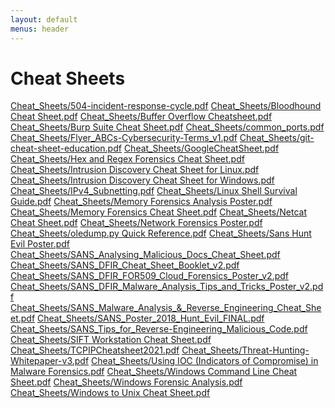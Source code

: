 ```yaml
---
layout: default
menus: header
---
```


# Cheat Sheets

<a href="Cheat_Sheets/504-incident-response-cycle.pdf" target="_blank">Cheat_Sheets/504-incident-response-cycle.pdf</a>
<a href="Cheat_Sheets/Bloodhound Cheat Sheet.pdf" target="_blank">Cheat_Sheets/Bloodhound Cheat Sheet.pdf</a>
<a href="Cheat_Sheets/Buffer Overflow Cheatsheet.pdf" target="_blank">Cheat_Sheets/Buffer Overflow Cheatsheet.pdf</a>
<a href="Cheat_Sheets/Burp Suite Cheat Sheet.pdf" target="_blank">Cheat_Sheets/Burp Suite Cheat Sheet.pdf</a>
<a href="Cheat_Sheets/common_ports.pdf" target="_blank">Cheat_Sheets/common_ports.pdf</a>
<a href="Cheat_Sheets/Flyer_ABCs-Cybersecurity-Terms_v1.pdf" target="_blank">Cheat_Sheets/Flyer_ABCs-Cybersecurity-Terms_v1.pdf</a>
<a href="Cheat_Sheets/git-cheat-sheet-education.pdf" target="_blank">Cheat_Sheets/git-cheat-sheet-education.pdf</a>
<a href="Cheat_Sheets/GoogleCheatSheet.pdf" target="_blank">Cheat_Sheets/GoogleCheatSheet.pdf</a>
<a href="Cheat_Sheets/Hex and Regex Forensics Cheat Sheet.pdf" target="_blank">Cheat_Sheets/Hex and Regex Forensics Cheat Sheet.pdf</a>
<a href="Cheat_Sheets/Intrusion Discovery Cheat Sheet for Linux.pdf" target="_blank">Cheat_Sheets/Intrusion Discovery Cheat Sheet for Linux.pdf</a>
<a href="Cheat_Sheets/Intrusion Discovery Cheat Sheet for Windows.pdf" target="_blank">Cheat_Sheets/Intrusion Discovery Cheat Sheet for Windows.pdf</a>
<a href="Cheat_Sheets/IPv4_Subnetting.pdf" target="_blank">Cheat_Sheets/IPv4_Subnetting.pdf</a>
<a href="Cheat_Sheets/Linux Shell Survival Guide.pdf" target="_blank">Cheat_Sheets/Linux Shell Survival Guide.pdf</a>
<a href="Cheat_Sheets/Memory Forensics Analysis Poster.pdf" target="_blank">Cheat_Sheets/Memory Forensics Analysis Poster.pdf</a>
<a href="Cheat_Sheets/Memory Forensics Cheat Sheet.pdf" target="_blank">Cheat_Sheets/Memory Forensics Cheat Sheet.pdf</a>
<a href="Cheat_Sheets/Netcat Cheat Sheet.pdf" target="_blank">Cheat_Sheets/Netcat Cheat Sheet.pdf</a>
<a href="Cheat_Sheets/Network Forensics Poster.pdf" target="_blank">Cheat_Sheets/Network Forensics Poster.pdf</a>
<a href="Cheat_Sheets/oledump.py Quick Reference.pdf" target="_blank">Cheat_Sheets/oledump.py Quick Reference.pdf</a>
<a href="Cheat_Sheets/Sans Hunt Evil Poster.pdf" target="_blank">Cheat_Sheets/Sans Hunt Evil Poster.pdf</a>
<a href="Cheat_Sheets/SANS_Analysing_Malicious_Docs_Cheat_Sheet.pdf" target="_blank">Cheat_Sheets/SANS_Analysing_Malicious_Docs_Cheat_Sheet.pdf</a>
<a href="Cheat_Sheets/SANS_DFIR_Cheat_Sheet_Booklet_v2.pdf" target="_blank">Cheat_Sheets/SANS_DFIR_Cheat_Sheet_Booklet_v2.pdf</a>
<a href="Cheat_Sheets/SANS_DFIR_FOR509_Cloud_Forensics_Poster_v2.pdf" target="_blank">Cheat_Sheets/SANS_DFIR_FOR509_Cloud_Forensics_Poster_v2.pdf</a>
<a href="Cheat_Sheets/SANS_DFIR_Malware_Analysis_Tips_and_Tricks_Poster_v2.pdf" target="_blank">Cheat_Sheets/SANS_DFIR_Malware_Analysis_Tips_and_Tricks_Poster_v2.pdf</a>
<a href="Cheat_Sheets/SANS_Malware_Analysis_&_Reverse_Engineering_Cheat_Sheet.pdf" target="_blank">Cheat_Sheets/SANS_Malware_Analysis_&_Reverse_Engineering_Cheat_Sheet.pdf</a>
<a href="Cheat_Sheets/SANS_Poster_2018_Hunt_Evil_FINAL.pdf" target="_blank">Cheat_Sheets/SANS_Poster_2018_Hunt_Evil_FINAL.pdf</a>
<a href="Cheat_Sheets/SANS_Tips_for_Reverse-Engineering_Malicious_Code.pdf" target="_blank">Cheat_Sheets/SANS_Tips_for_Reverse-Engineering_Malicious_Code.pdf</a>
<a href="Cheat_Sheets/SIFT Workstation Cheat Sheet.pdf" target="_blank">Cheat_Sheets/SIFT Workstation Cheat Sheet.pdf</a>
<a href="Cheat_Sheets/TCPIPCheatsheet2021.pdf" target="_blank">Cheat_Sheets/TCPIPCheatsheet2021.pdf</a>
<a href="Cheat_Sheets/Threat-Hunting-Whitepaper-v3.pdf" target="_blank">Cheat_Sheets/Threat-Hunting-Whitepaper-v3.pdf</a>
<a href="Cheat_Sheets/Using IOC (Indicators of Compromise) in Malware Forensics.pdf" target="_blank">Cheat_Sheets/Using IOC (Indicators of Compromise) in Malware Forensics.pdf</a>
<a href="Cheat_Sheets/Windows Command Line Cheat Sheet.pdf" target="_blank">Cheat_Sheets/Windows Command Line Cheat Sheet.pdf</a>
<a href="Cheat_Sheets/Windows Forensic Analysis.pdf" target="_blank">Cheat_Sheets/Windows Forensic Analysis.pdf</a>
<a href="Cheat_Sheets/Windows to Unix Cheat Sheet.pdf" target="_blank">Cheat_Sheets/Windows to Unix Cheat Sheet.pdf</a>

